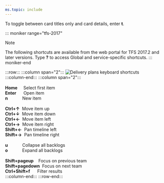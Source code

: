 ```yaml
---
ms.topic: include
---
```


 

To toggle between card titles only and card details, enter **t**. 
 

::: moniker range="tfs-2017"
> [!NOTE]
> The following shortcuts are available from the web portal for TFS 2017.2 and later versions. Type **?** to access  Global and service-specific shortcuts.
::: moniker-end

 

:::row:::
   :::column span="2":::
      ![Delivery plans keyboard shortcuts](/azure/devops/media/keyboard-shortcuts/delivery-plans-cloud.png)  
   :::column-end:::
   :::column span="2":::
      <br/> <br/> 
      **Home**&nbsp;&nbsp;&nbsp;&nbsp;&nbsp;Select first item<br/>
      **Enter**&nbsp;&nbsp;&nbsp;&nbsp;&nbsp;&nbsp;Open item<br/> 
      **n**&nbsp;&nbsp;&nbsp;&nbsp;&nbsp;&nbsp;&nbsp;&nbsp;&nbsp;&nbsp;&nbsp;&nbsp;New item<br/> 
      <br/> 
      **Ctrl+↑**&nbsp;&nbsp;Move item up<br/>
      **Ctrl+↓**&nbsp;&nbsp;Move item down<br/>
      **Ctrl+←**&nbsp;&nbsp;Move item left<br/>
      **Ctrl+→**&nbsp;&nbsp;Move item right  
      **Shift+←**&nbsp;&nbsp;Pan timeline left<br/>
      **Shift+→**&nbsp;&nbsp;Pan timeline right  
      <br/> 
      **u**&nbsp;&nbsp;&nbsp;&nbsp;&nbsp;&nbsp;&nbsp;&nbsp;&nbsp;&nbsp;&nbsp;&nbsp;Collapse all backlogs<br/>
      **o**&nbsp;&nbsp;&nbsp;&nbsp;&nbsp;&nbsp;&nbsp;&nbsp;&nbsp;&nbsp;&nbsp;&nbsp;Expand all backlogs<br/>  
      **Shift+pageup**&nbsp;&nbsp;&nbsp;&nbsp;Focus on previous team  
      **Shift+pagedown**&nbsp;&nbsp;Focus on next team   
      **Ctrl+Shift+f**&nbsp;&nbsp;&nbsp;&nbsp;&nbsp;&nbsp;Filter results  
   :::column-end:::
:::row-end:::
 